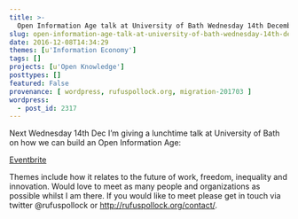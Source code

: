 ```yaml
---
title: >-
  Open Information Age talk at University of Bath Wednesday 14th December
slug: open-information-age-talk-at-university-of-bath-wednesday-14th-dec
date: 2016-12-08T14:34:29
themes: [u'Information Economy']
tags: []
projects: [u'Open Knowledge']
posttypes: []
featured: False
provenance: [ wordpress, rufuspollock.org, migration-201703 ]
wordpress:
  - post_id: 2317
---
```


Next Wednesday 14th Dec I’m giving a lunchtime talk at University of Bath on how we can build an Open Information Age:

[Eventbrite](http://openinfo.eventbrite.co.uk/) 

Themes include how it relates to the future of work, freedom, inequality and innovation.  Would love to meet as many people and organizations as possible whilst I am there. If you would like to meet please get in touch via twitter @rufuspollock or http://rufuspollock.org/contact/.


